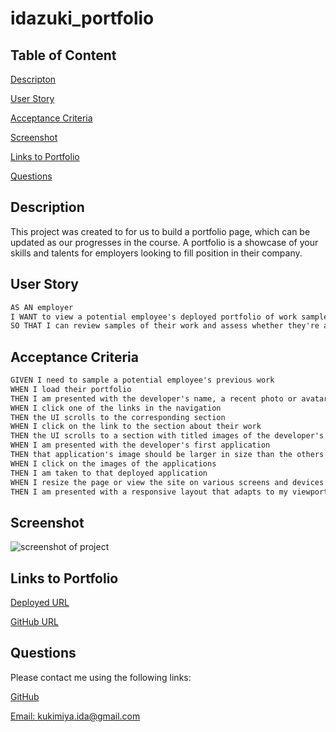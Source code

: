 # idazuki_portfolio

## Table of Content

[Descripton](#description)

[User Story](#user-story)

[Acceptance Criteria](#acceptance-criteria)

[Screenshot](#screenshot)

[Links to Portfolio](#links-to-portfolio)

[Questions](#questions)

## Description

This project was created to for us to build a portfolio page, which can be updated as our progresses in the course. A portfolio is a showcase of your skills and talents for employers looking to fill position in their company.

## User Story

```md
AS AN employer
I WANT to view a potential employee's deployed portfolio of work samples
SO THAT I can review samples of their work and assess whether they're a good candidate for an open position
```

## Acceptance Criteria

```md
GIVEN I need to sample a potential employee's previous work
WHEN I load their portfolio
THEN I am presented with the developer's name, a recent photo or avatar, and links to sections about them, their work, and how to contact them
WHEN I click one of the links in the navigation
THEN the UI scrolls to the corresponding section
WHEN I click on the link to the section about their work
THEN the UI scrolls to a section with titled images of the developer's applications
WHEN I am presented with the developer's first application
THEN that application's image should be larger in size than the others
WHEN I click on the images of the applications
THEN I am taken to that deployed application
WHEN I resize the page or view the site on various screens and devices
THEN I am presented with a responsive layout that adapts to my viewport
```

## Screenshot

![screenshot of project](./assets/image/Picture1.png)

## Links to Portfolio

[Deployed URL]('!')

[GitHub URL](https://github.com/idakukimiya/idazuki_portfolio)

## Questions

  Please contact me using the following links:

  [GitHub](https://github.com/https://github.com/idakukimiya)

  [Email: kukimiya.ida@gmail.com](mailto:kukimiya.ida@gmail.com)
